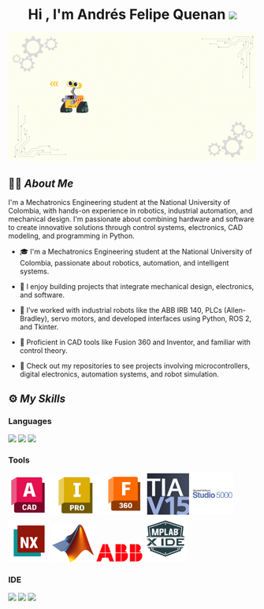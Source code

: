 <h1 align="center">Hi , I'm Andrés Felipe Quenan <img src="https://em-content.zobj.net/source/noto-emoji-animations/344/waving-hand_light-skin-tone_1f44b-1f3fb_1f3fb.gif" width="35"></h1>

<p align="center">
  <img src="Img/User.gif" alt="Presentation" width="1152">
</p>

## 👨‍💻 _About Me_

I'm a Mechatronics Engineering student at the National University of Colombia, with hands-on experience in robotics, industrial automation, and mechanical design. I'm passionate about combining hardware and software to create innovative solutions through control systems, electronics, CAD modeling, and programming in Python.

* 🎓 I'm a Mechatronics Engineering student at the National University of Colombia, passionate about robotics, automation, and intelligent systems.

* 🔧 I enjoy building projects that integrate mechanical design, electronics, and software.

* 🤖 I’ve worked with industrial robots like the ABB IRB 140, PLCs (Allen-Bradley), servo motors, and developed interfaces using Python, ROS 2, and Tkinter.

* 📐 Proficient in CAD tools like Fusion 360 and Inventor, and familiar with control theory.

* 📂 Check out my repositories to see projects involving microcontrollers, digital electronics, automation systems, and robot simulation.

## ⚙️ _My Skills_ 

### Languages

<span> 
  <img src="https://img.shields.io/badge/python-3670A0?style=for-the-badge&logo=python&logoColor=ffdd54">
  <img src="https://img.shields.io/badge/c++-%2300599C.svg?style=for-the-badge&logo=c%2B%2B&logoColor=white">
  <img src="https://img.shields.io/badge/JavaScript-F7DF1E?style=for-the-badge&logo=javascript&logoColor=black">
</span>

### Tools
<p>
  <img src="Img/Autocad.png" width="80"/>
  <img src="Img/Inventor.png" width="105"/>
  <img src="Img/Fusion.png" width="85"/>
  <img src="Img/TIA.png" width="85"/>
  <img src="Img/Studio.jpg" width="85"/>
  <img src="Img/NX.png" width="85"/>
  <img src="Img/Matlab.png" width="85"/>
  <img src="Img/ABB.png" width="95"/>
  <img src="Img/Mplab.png" width="85"/>
</p>

### IDE
<span> 
  <img src= "https://img.shields.io/badge/Visual%20Studio%20Code-0078d7.svg?style=for-the-badge&logo=visual-studio-code&logoColor=white">
  <img src= "https://img.shields.io/badge/jupyter-%23FA0F00.svg?style=for-the-badge&logo=jupyter&logoColor=white">
  <img src= "https://img.shields.io/badge/-Arduino-00979D?style=for-the-badge&logo=Arduino&logoColor=white">
</span>
